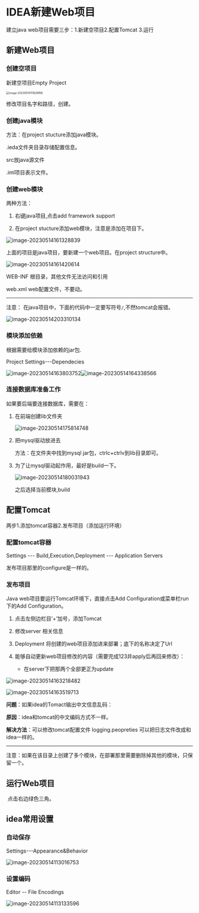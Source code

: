 # IDEA新建Web项目

建立java web项目需要三步：1.新建空项目2.配置Tomcat 3.运行

## 新建Web项目

### 创建空项目

新建空项目Empty Project

<img src="2023-05-14-IDEA新建web项目.assets/image-20230514111829956.png" alt="image-20230514111829956" style="zoom:50%;" />

修改项目名字和路径，创建。

### 创建java模块

方法：在project stucture添加java模块。

.ieda文件夹目录存储配置信息。

src放java源文件

.iml项目表示文件。

### 创建web模块

两种方法：

1. 右键java项目,点击add framework support

2. 在project stucture添加web模块，注意是添加在项目下。

![image-20230514161328839](2023-05-14-IDEA新建web项目.assets/image-20230514161328839.png)

上面的项目是java项目，要新建一个web项目。在project structure中。

![image-20230514161420614](2023-05-14-IDEA新建web项目.assets/image-20230514161420614.png)

WEB-INF 根目录，其他文件无法访问和引用

web.xml web配置文件，不要动。

---

注意：
在java项目中，下面的代码中一定要写符号`/`,不然tomcat会报错。

![image-20230514203310134](2023-05-14-IDEA新建web项目.assets/image-20230514203310134.png)

### 模块添加依赖

根据需要给模块添加依赖的jar包.

Project Settings---Dependecies

![image-20230514163803752](2023-05-14-IDEA新建web项目.assets/image-20230514163803752.png)![image-20230514164338566](2023-05-14-IDEA新建web项目.assets/image-20230514164338566.png)

### 连接数据库准备工作

如果要后端要连接数据库，需要在：

1. 在前端创建lib文件夹

   ![image-20230514175814748](2023-05-14-IDEA新建web项目.assets/image-20230514175814748.png)

2. 把mysql驱动放进去

   方法：在文件夹中找到mysql jar包，ctrlc+ctrlv到lib目录即可。

3. 为了让mysql驱动起作用，最好是build一下。

   ![image-20230514180031943](2023-05-14-IDEA新建web项目.assets/image-20230514180031943.png)

   之后选择当前模块,build

## 配置Tomcat

两步1.添加tomcat容器2.发布项目（添加运行环境）

### 配置tomcat容器

Settings --- Build,Execution,Deployment --- Application Servers

发布项目那里的configure是一样的。

### 发布项目

Java web项目要运行Tomcat环境下，直接点击Add Configuration或菜单栏run下的Add Configuration。

1. 点击左侧边栏目‘+’加号，添加Tomcat

2. 修改server 相关信息

3. Deployment 将创建的web项目添加进来部署；底下的名称决定了Url

4. 能够自动更新web项目修改的内容（需要完成123并apply后再回来修改）：
   - 在server下把那两个全部更正为update



![image-20230514163218482](2023-05-14-IDEA新建web项目.assets/image-20230514163218482.png)

![image-20230514163519713](2023-05-14-IDEA新建web项目.assets/image-20230514163519713.png)

**问题**：如果idea的Tomact输出中文信息乱码：

**原因**：idea和tomcat的中文编码方式不一样。

**解决方法**：可以修改tomcat配置文件 logging.peopreties 可以把日志文件改成和idea一样的。

---

注意：如果在该目录上创建了多个模块，在部署那里需要删除掉其他的模块，只保留一个。



## 运行Web项目

​	点击右边绿色三角。



## idea常用设置

### 自动保存

Settings---Appearance&Behavior

![image-20230514113016753](2023-05-14-IDEA新建web项目.assets/image-20230514113016753.png)

### 设置编码

Editor -- File Encodings

![image-20230514113133596](2023-05-14-IDEA新建web项目.assets/image-20230514113133596.png)